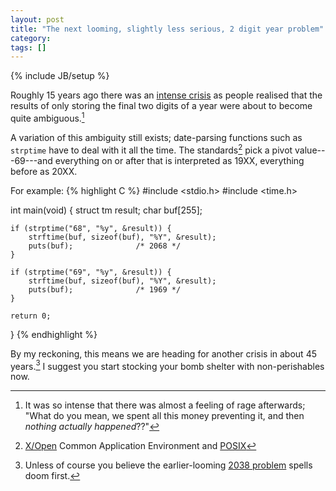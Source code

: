 ```yaml
---
layout: post
title: "The next looming, slightly less serious, 2 digit year problem"
category: 
tags: []
---
```

{% include JB/setup %}

Roughly 15 years ago there was an
[intense crisis](http://en.wikipedia.org/wiki/Year_2000_problem) as
people realised that the results of only storing the final two digits
of a year were about to become quite ambiguous.[^1]

A variation of this ambiguity still exists; date-parsing functions
such as `strptime` have to deal with it all the time.  The
standards[^2] pick a pivot value---69---and everything on or after
that is interpreted as 19XX, everything before as 20XX.

For example:
{% highlight C %}
#include <stdio.h>
#include <time.h>

int main(void)
{
    struct tm result;
    char buf[255];

    if (strptime("68", "%y", &result)) {
        strftime(buf, sizeof(buf), "%Y", &result);
        puts(buf);              /* 2068 */
    }

    if (strptime("69", "%y", &result)) {
        strftime(buf, sizeof(buf), "%Y", &result);
        puts(buf);              /* 1969 */
    }

    return 0;
}
{% endhighlight %}

By my reckoning, this means we are heading for another crisis in about
45 years.[^3]  I suggest you start stocking your bomb shelter with
non-perishables now.

[^1]: It was so intense that there was almost a feeling of rage
    afterwards; "What do you mean, we spent all this money preventing
    it, and then *nothing actually happened*??"

[^2]: [X/Open](http://en.wikipedia.org/wiki/X/Open) Common Application
    Environment and [POSIX](http://en.wikipedia.org/wiki/POSIX)

[^3]: Unless of course you believe the earlier-looming
    [2038 problem](http://en.wikipedia.org/wiki/Year_2038_problem)
    spells doom first.
